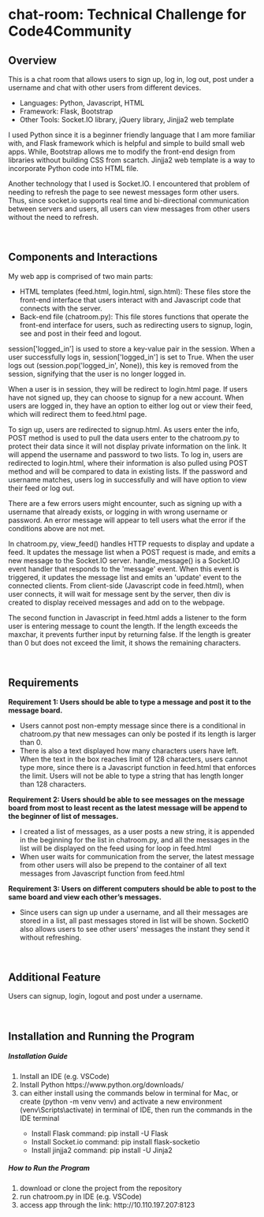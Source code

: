 # chat-room: Technical Challenge for Code4Community

<h2>Overview</h2>
<p>This is a chat room that allows users to sign up, log in, log out, post under a username and chat with other users from different devices.</p>
<ul>
<li>Languages: Python, Javascript, HTML</li>
<li>Framework: Flask, Bootstrap</li>
<li>Other Tools: Socket.IO library, jQuery library, Jinjja2 web template</li>
</ul>
<p>I used Python since it is a beginner friendly language that I am more familiar with, and Flask framework which is helpful and simple to build small web apps. While, Bootstrap allows me to modify the front-end design from libraries without building CSS from scartch. Jinjja2 web template is a way to incorporate Python code into HTML file.</p>
<p>Another technology that I used is Socket.IO. I encountered that problem of needing to refresh the page to see newest messages form other users. Thus, since socket.io supports real time and bi-directional communication between servers and users, all users can view messages from other users without the need to refresh.</p>
<br>

<h2>Components and Interactions</h2>
<p>My web app is comprised of two main parts:</p>
<ul>
    <li>HTML templates (feed.html, login.html, sign.html): These files store the front-end interface that users interact with and Javascript code that connects with the server.</li>
    <li>Back-end file (chatroom.py): This file stores functions that operate the front-end interface for users, such as redirecting users to signup, login, see and post in their feed and logout.</li>
</ul>
<p>session['logged_in'] is used to store a key-value pair in the session. When a user successfully logs in, session['logged_in'] is set to True. When the user logs out (session.pop('logged_in', None)), this key is removed from the session, signifying that the user is no longer logged in.</p>
<p>When a user is in session, they will be redirect to login.html page. If users have not signed up, they can choose to signup for a new account. When users are logged in, they have an option to either log out or view their feed, which will redirect them to feed.html page.</p>
<p>To sign up, users are redirected to signup.html. As users enter the info, POST method is used to pull the data users enter to the chatroom.py to protect their data since it will not display private information on the link. It will append the username and password to two lists. To log in, users are redirected to login.html, where their information is also pulled using POST method and will be compared to data in existing lists. If the password and username matches, users log in successfully and will have option to view their feed or log out.</p>
<p>There are a few errors users might encounter, such as signing up with a username that already exists, or logging in with wrong username or password. An error message will appear to tell users what the error if the conditions above are not met.</p>
<p>In chatroom.py, view_feed() handles HTTP requests to display and update a feed. It updates the message list when a POST request is made, and emits a new message to the Socket.IO server. handle_message() is a Socket.IO event handler that responds to the 'message' event. When this event is triggered, it updates the message list and emits an 'update' event to the connected clients. From client-side (Javascript code in feed.html), when user connects, it will wait for message sent by the server, then div is created to display received messages and add on to the webpage.</p>
<p>The second function in Javascript in feed.html adds a listener to the form user is entering message to count the length. If the length exceeds the maxchar, it prevents further input by returning false. If the length is greater than 0 but does not exceed the limit, it shows the remaining characters.</p>

<br>

<h2>Requirements</h2>
<b><p>Requirement 1: Users should be able to type a message and post it to the message board.</p></b>
<ul>
    <li>Users cannot post non-empty message since there is a conditional in chatroom.py that new messages can only be posted if its length is larger than 0.</li>
    <li>There is also a text displayed how many characters users have left. When the text in the box reaches limit of 128 characters, users cannot type more, since there is a Javascript function in feed.html that enforces the limit. Users will not be able to type a string that has length longer than 128 characters.</li>
</ul>
<b><p>Requirement 2: Users should be able to see messages on the message board from most to least recent as the latest message will be append to the beginner of list of messages.</p></b>
<ul>
    <li>I created a list of messages, as a user posts a new string, it is appended in the beginning for the list in chatroom.py, and all the messages in the list will be displayed on the feed using for loop in feed.html</li>
    <li>When user waits for communication from the server, the latest message from other users will also be prepend to the container of all text messages from Javascript function from feed.html</li>
</ul>
<b><p>Requirement 3: Users on different computers should be able to post to the same board and view each other’s messages.</p></b>
<ul>
    <li>Since users can sign up under a username, and all their messages are stored in a list, all past messages stored in list will be shown. SocketIO also allows users to see other users' messages the instant they send it without refreshing.</li>
</ul>
<br>

<h2>Additional Feature</h2>
<p>Users can signup, login, logout and post under a username.</p>
<br>

<h2>Installation and Running the Program</h2>
<h5>Installation Guide</h5>
<ol>
    <li>Install an IDE (e.g. VSCode)</li>
    <li>Install Python https://www.python.org/downloads/</li>
    <li>can either install using the commands below in terminal for Mac, or create (python -m venv venv) and activate a new environment (venv\Scripts\activate) in terminal of IDE, then run the commands in the IDE terminal</li>
    <ul>
        <li>Install Flask command: pip install -U Flask</li>
        <li>Install Socket.io command: pip install flask-socketio</li>
        <li>Install jinjja2 command: pip install -U Jinja2</li>
    </ul>
</ol>

<h5>How to Run the Program</h5>
<ol>
    <li>download or clone the project from the repository</li>
    <li>run chatroom.py in IDE (e.g. VSCode)</li>
    <li>access app through the link: http://10.110.197.207:8123</li>
</ol>

